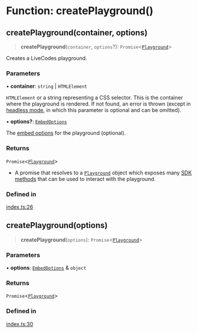# Function: createPlayground()

## createPlayground(container, options)

> **createPlayground**(`container`, `options`?): `Promise`\<[`Playground`](../interfaces/Playground.md)\>

Creates a LiveCodes playground.

### Parameters

• **container**: `string` \| `HTMLElement`

`HTMLElement` or a string representing a CSS selector. This is the container where the playground is rendered.
 If not found, an error is thrown (except in [headless mode](https://livecodes.io/docs/sdk/headless), in which this parameter is optional and can be omitted).

• **options?**: [`EmbedOptions`](../interfaces/EmbedOptions.md)

The [embed options](https://livecodes.io/docs/sdk/js-ts#embed-options) for the playground (optional).

### Returns

`Promise`\<[`Playground`](../interfaces/Playground.md)\>

- A promise that resolves to a [`Playground`](https://livecodes.io/docs/api/interfaces/Playground/) object which exposes many [SDK methods](https://livecodes.io/docs/sdk/js-ts/#sdk-methods) that can be used to interact with the playground.

### Defined in

[index.ts:26](https://github.com/live-codes/livecodes/blob/ca3a38602cd90e12413c6333c1e0e06995427bd0/src/sdk/index.ts#L26)

## createPlayground(options)

> **createPlayground**(`options`): `Promise`\<[`Playground`](../interfaces/Playground.md)\>

### Parameters

• **options**: [`EmbedOptions`](../interfaces/EmbedOptions.md) & `object`

### Returns

`Promise`\<[`Playground`](../interfaces/Playground.md)\>

### Defined in

[index.ts:30](https://github.com/live-codes/livecodes/blob/ca3a38602cd90e12413c6333c1e0e06995427bd0/src/sdk/index.ts#L30)